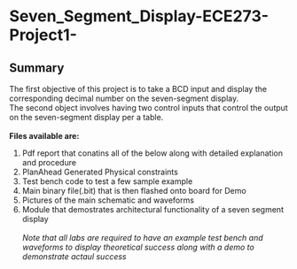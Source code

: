 # Seven_Segment_Display-ECE273-Project1-
## Summary
The first objective of this project is to take a BCD input and display the corresponding decimal number on the seven-segment display. <br>
The second object involves having two control inputs that control the output on the seven-segment display per a table. <br> <br>
**Files available are:**<br>
  1) Pdf report that conatins all of the below along with detailed explanation and procedure <br>
  2) PlanAhead Generated Physical constraints <br>
  3) Test bench code to test a few sample example <br>
  4) Main binary file(.bit) that is then flashed onto board for Demo <br>
  5) Pictures of the main schematic and waveforms <br> 
  6) Module that demostrates architectural functionality of a seven segment display <br> <br>
 _Note that all labs are required to have an example test bench and waveforms to display theoretical success along with a demo to demonstrate actaul success_
